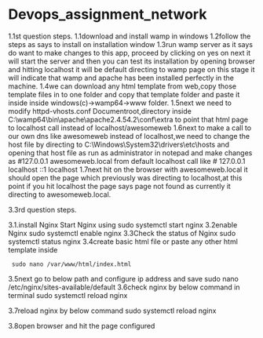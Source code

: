 # Devops_assignment_network


1.1st question steps.
 1.1download and install wamp in windows
 1.2follow the steps as says to install on installation window
 1.3run wamp server as it says do want to make changes to this app, proceed by clicking on yes on next it will start the server and then you    can test its installation by opening browser        and hitting localhost it will be default directing to wamp page on this stage it will indicate
 that wamp and apache has been installed perfectly in the machine.
 1.4we can download any html template from web,copy those template files in to one folder and copy that template folder and paste it inside inside windows(c)->wamp64->www  folder.
 1.5next we need to modify httpd-vhosts.conf Documentroot,directory inside C:\wamp64\bin\apache\apache2.4.54.2\conf\extra to point that html page to localhost call instead of     localhost/awesomeweb
 1.6next to make a call to our own dns like awesomeweb instead of localhost,we need to change the host file by directing to C:\Windows\System32\drivers\etc\hosts and opening that host file as run as administrator in notepad and make changes as #127.0.0.1 awesomeweb.local
 from default localhost call like #
 127.0.0.1 localhost
 ::1 localhost
 1.7next hit on the browser with awesomeweb.local it should open the page which previously was directing to localhost,at this point if you hit localhost the page says page not found as    currently it directing to awesomeweb.local.


3.3rd question steps.

3.1.install Nginx
   Start Nginx using sudo systemctl start nginx
 3.2enable Nginx
   sudo systemctl enable nginx
 3.3Check the status of Nginx
   sudo systemctl status nginx
 3.4create basic html file or paste any other html template inside
   
     sudo nano /var/www/html/index.html
 3.5next go to below path and configure ip address and save
    sudo nano /etc/nginx/sites-available/default
 3.6check nginx by below command in terminal
    sudo systemctl reload nginx

 3.7reload nginx by below command
    sudo systemctl reload nginx

 3.8open browser and hit the page configured
